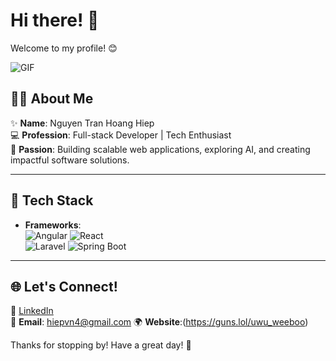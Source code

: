 
# Hi there! 👋  
Welcome to my profile! 😊  

![GIF](https://media.giphy.com/media/s5pqEUOsNQISDw6Eu7/giphy.gif)

## 🙋‍♂️ About Me  
✨ **Name**: Nguyen Tran Hoang Hiep  
💻 **Profession**: Full-stack Developer | Tech Enthusiast  
🎯 **Passion**: Building scalable web applications, exploring AI, and creating impactful software solutions.  

---

## 🚀 Tech Stack  

- **Frameworks**:  
  ![Angular](https://img.shields.io/badge/-Angular-DD0031?style=flat&logo=angular&logoColor=white)  ![React](https://img.shields.io/badge/-React-61DAFB?style=flat&logo=react&logoColor=white)  
  ![Laravel](https://img.shields.io/badge/-Laravel-FF2D20?style=flat&logo=laravel&logoColor=white)  ![Spring Boot](https://img.shields.io/badge/-Spring%20Boot-6DB33F?style=flat&logo=springboot&logoColor=white)  

---

## 🌐 Let's Connect!  
🌟 [LinkedIn](https://www.linkedin.com/)  
📧 **Email**: hiepvn4@gmail.com
🌍 **Website**:(https://guns.lol/uwu_weeboo)  

Thanks for stopping by! Have a great day! 🚀
